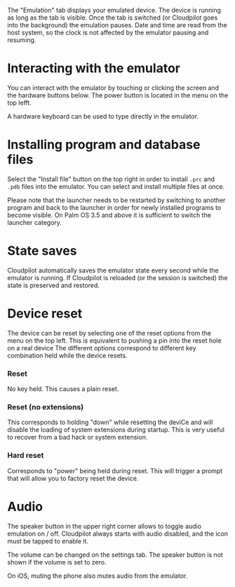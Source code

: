 The "Emulation" tab displays your emulated device. The device is running as
long as the tab is visible. Once the tab is switched (or Cloudpilot goes into
the background) the emulation pauses. Date and time are read from the host
system, so the clock is not affected by the emulator pausing and resuming.

# Interacting with the emulator

You can interact with the emulator by touching or clicking the screen and the
hardware buttons below. The power button is located in the menu on the top
lefft.

A hardware keyboard can be used to type directly in the emulator.

# Installing program and database files

Select the "Install file" button on the top right in order to install `.prc` and
`.pdb` files into the emulator. You can select and install multiple files at
once.

Please note that the launcher needs to be restarted by switching to another
program and back to the launcher in order for newly installed programs to become
visible. On Palm OS 3.5 and above it is sufficient to switch the launcher
category.

# State saves

Cloudpilot automatically saves the emulator state every second while the
emulator is running. If Cloudpilot is reloaded (or the session is switched) the
state is preserved and restored.

# Device reset

The device can be reset by selecting one of the reset options from the menu on
the top left. This is equivalent to pushing a pin into the reset hole on a real
device The different options correspond to different key combination held while
the device resets.

### Reset

No key held. This causes a plain reset.

### Reset (no extensions)

This corresponds to holding "down" while resetting
the deviCe and will disable the loading of system extensions during startup.
This is very useful to recover from a bad hack or system extension.

### Hard reset

Corresponds to "power" being held during reset. This will
trigger a prompt that will allow you to factory reset the device.

# Audio

The speaker button in the upper right corner allows to toggle audio emulation on / off.
Cloudpilot always starts with audio disabled, and the icon must be tapped to enable
it.

The volume can be changed on the settings tab. The speaker button is not shown if the
volume is set to zero.

On iOS, muting the phone also mutes audio from the emulator.
